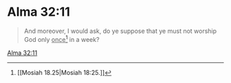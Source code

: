 # Alma 32:11

> And moreover, I would ask, do ye suppose that ye must not worship God only <u>once</u>[^a] in a week?

[Alma 32:11](https://www.churchofjesuschrist.org/study/scriptures/bofm/alma/32?lang=eng&id=p11#p11)


[^a]: [[Mosiah 18.25|Mosiah 18:25.]]
